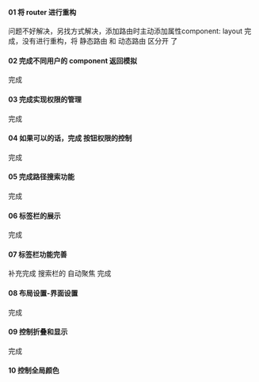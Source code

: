 #### 01 将 router 进行重构
问题不好解决，另找方式解决，添加路由时主动添加属性component: layout
完成，没有进行重构，将 静态路由 和 动态路由 区分开 了
#### 02 完成不同用户的 component 返回模拟
完成
#### 03 完成实现权限的管理
完成
#### 04 如果可以的话，完成 按钮权限的控制
完成
#### 05 完成路径搜索功能
完成
#### 06 标签栏的展示
完成
#### 07 标签栏功能完善
补充完成 搜索栏的 自动聚焦
完成
#### 08 布局设置-界面设置
完成
#### 09 控制折叠和显示
完成
#### 10 控制全局颜色

